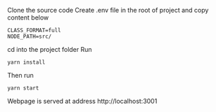 Clone the source code
Create .env file in the root of project and copy content below
```
CLASS_FORMAT=full
NODE_PATH=src/
```

cd into the project folder
Run
```
yarn install
```
Then run
```
yarn start
```
Webpage is served at address http://localhost:3001